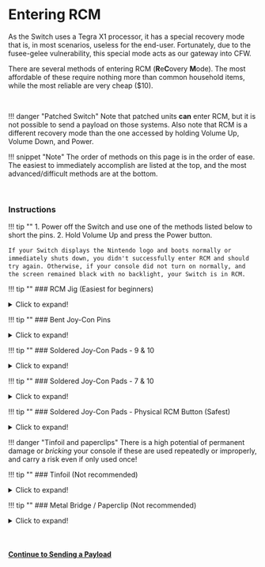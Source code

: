 # Entering RCM

As the Switch uses a Tegra X1 processor, it has a special recovery mode that is, in most scenarios, useless for the end-user. Fortunately, due to the fusee-gelee vulnerability, this special mode acts as our gateway into CFW.

There are several methods of entering RCM (**R**e**C**overy **M**ode). The most affordable of these require nothing more than common household items, while the most reliable are very cheap ($10).

&nbsp;

!!! danger "Patched Switch"
    Note that patched units **can** enter RCM, but it is not possible to send a payload on those systems. Also note that RCM is a different recovery mode than the one accessed by holding Volume Up, Volume Down, and Power.

!!! snippet "Note"
    The order of methods on this page is in the order of ease. The easiest to immediately accomplish are listed at the top, and the most advanced/difficult methods are at the bottom.

&nbsp;

### Instructions

!!! tip ""
    1. Power off the Switch and use one of the methods listed below to short the pins.
    2. Hold Volume Up and press the Power button.
     
    If your Switch displays the Nintendo logo and boots normally or immediately shuts down, you didn't successfully enter RCM and should try again. Otherwise, if your console did not turn on normally, and the screen remained black with no backlight, your Switch is in RCM.

!!! tip ""
    ### RCM Jig (Easiest for  beginners)
    <details>
        <summary>Click to expand!</summary>
    
    !!! snippet "Note"
        Some jig designs use paperclips, inheriting the same risks as the Metal Bridge / Paperclip method. If you would like a safe jig design, we highly recommend [switchjigs.com](https://switchjigs.com).

    This method is similar to the Metal Bridge / Paperclip method, but is more reliable and safer in many cases. Jigs hold a wire in place so the correct pins (10 and a ground) are shorted every time.

    Jigs range in price, with the ones we recommend being $5. They're slightly more expensive than some mass produced jigs, however we can guarantee their quality. Also spending $5 on a quality jig using 32-gauge wire is a smaller cost than replacing your entire Joy-Con rail after the pins are scratched off by a paperclip jig.

    !!! tip ""
        ![switchjigs.com jigs](../user_guide/img/entering_rcm_jig.jpg)
		
	In the case you plan to make you own jig, this image lays out the pads numbers on the console. Make sure your jig NEVER touches pin 4. Pin 4 provides 5v power to the Joycons, if connected to any other pin you will fry the console.
	
	!!! tip ""
		![Console Numbered Pads Refrence](../user_guide/img/entering_rcm_pads_numbered.jpg)
</details>

!!! tip ""
    ### Bent Joy-Con Pins
    <details>
        <summary>Click to expand!</summary>
    
    !!! snippet "Note"
        This method will result in the right Joy-Con being detected as in wireless mode while attached to the Switch, and this method may result in the Joy-Con being permanently detected as wireless if you update the Joy-Con firmware while this mod is installed. In the latter case, fixing this requires opening up the Joy-Con and reseating the battery.

    !!! snippet "Note"
        This method requires opening your right Joy-Con, voiding its warranty. Not for the faint of heart.

    The goal of this method is to open the right handed Joy-Con to the point that you can reach the contact pads easily, and use a thin object such as a knife to gently bend pin 9 and 10 (shown below) slightly up and towards each other so they touch, shorting them.

    !!! tip ""
        ![Joycon Pin Refrence](../user_guide/img/enterting_rcm_pins_numbered.jpg)
	
    Here is an example from Sonlen#0666 on our Discord server.

    !!! tip ""
        ![Sonlen example](../user_guide/img/entering_rcm_bent_pins.jpg)
</details>

!!! tip ""
    ### Soldered Joy-Con Pads - 9 & 10 
    <details>
        <summary>Click to expand!</summary>
    
    !!! snippet "Note"
        This method will result in the right Joy-Con being detected as in wireless mode while attached to the Switch, and this method may result in the Joy-Con being permanently detected as wireless if you update the Joy-Con firmware while this mod is installed. In the latter case, fixing this requires opening up the Joy-Con and reseating the battery. It is recommended to solder pads 7 and 10 together with a resistor instead.

    !!! snippet "Note"
        This method requires opening your right Joy-Con, voiding its warranty. Not for the faint of heart.

    The goal of this method is to open the right handed Joy-Con to the point that you can reach the contact pads easily. This is similar to the previous method, however the goal is to solder pads 9 and 10 (seen below) together. This can either be done using a small wire, or directly bridging the pads with solder.

	!!! tip ""
        ![joycon numbered pads refrence](../user_guide/img/entering_rcm_solder_numbered.jpg)
	
    Here is an example from YyAoMmIi#3705 on our Discord server.

    !!! tip ""
        ![YyAoMmIi solder example](../user_guide/img/entering_rcm_solder_910_yyaommii.jpg)
</details>

!!! tip ""
    ### Soldered Joy-Con Pads - 7 & 10
    <details>
        <summary>Click to expand!</summary>
    
    !!! snippet "Note"
        This method requires opening your right Joy-Con, voiding its warranty. Not for the faint of heart.

    The goal of this method is to open the right handed Joy-Con to the point that you can reach the contact pads easily. This is similar to the previous method, however the goal is to solder pins 7 and 10 (shown below) together with a surface-mount 0805 10k resistor. Apart from using a physical switch/button, this is currently considered the safest method that involves soldering to pads.

	!!! tip ""
        ![joycon numbered pads refrence](../user_guide/img/entering_rcm_solder_numbered.jpg)
	
    Here is an example from stuckpixel#3421 on the ReSwitched Discord server.

    !!! tip ""
        ![stuckpixel solder example](../user_guide/img/entering_rcm_solder_710_stuckpixel.jpg)
</details>

!!! tip ""
    ### Soldered Joy-Con Pads - Physical RCM Button (Safest)
    <details>
        <summary>Click to expand!</summary>
    
    !!! snippet "Note"
        This method requires opening your right Joy-Con, voiding its warranty. Not for the faint of heart.

    This method comes to us from the mind of pbanj#9188 on Discord. All pictures of this method in action were provided by him, with some supplementary images provided by eip ∞#3283 on Discord.
	
	The goal of this method is to open the right handed Joy-Con to the point that you can reach the contact pads easily. This is similar to the previous method, however you will be soldering wires to pins 7 and 10 (shown below) and wiring them to the "Joycon release button" at the top back of the right hand Joycon.

	!!! tip ""
        ![joycon numbered pads refrence](../user_guide/img/entering_rcm_solder_numbered.jpg)
	
    In order to start this method you will want to take two lengths of wire, and wrap one end of each into a small circle.

    !!! tip ""
        ![wire refrence](../user_guide/img/entering_rcm_button_1.jpg)
		
	You will then want to take the circular end of one of the wires and add a small amount of solder, keeping it mostly flat (ONLY DO THIS TO ONE OF THE WIRES!). You will then glue this wire down to the below point on the Joycon release button. Make sure glue doesn't cover the top of the solder/wire as it will act as a contact point. Also, ensure that you leave enough space for the button to function correctly. Try pushing the button from the outside and observing its travel path so that you can see where and how you should safely glue the solder glob.
	
	!!! tip ""
        ![Eip joycon button refrence](../user_guide/img/entering_rcm_button_5.jpg)
		
	!!! tip ""
        ![pbanj joycon button refrence](../user_guide/img/entering_rcm_button_3.jpg)
		
	The first wire should now be in place as seen by the green circle below. The second wire does not need any solder, instead you will hold it in place using the screw as shown by the red circle in the picture below.
	
	!!! tip ""
        ![pbanj joycon button refrence](../user_guide/img/entering_rcm_button_6.jpg)

	Pressing the Joycon button in you should now notice the solder point you created making contact with the piece of metal held in by the screw. Once you have these elements in place you want to connect one wire to pad 7 and the other to pad 10 (it doesn't matter which is which). After that you have successfully created an RCM button on your Joycon. You will now need to hold down the Joycon release button when attempting to boot RCM.
	
	!!! tip ""
        ![pbanj joycon button refrence](../user_guide/img/entering_rcm_button_2.jpg)
</details>


!!! danger "Tinfoil and paperclips"
    There is a high potential of permanent damage or *bricking* your console if these are used repeatedly or improperly, and carry a risk even if only used once!

!!! tip ""
    ### Tinfoil (Not recommended)
    <details>
        <summary>Click to expand!</summary>
    
    !!! snippet "Note"
        This method will result in the right Joy-Con being detected as in wireless mode while attached to the Switch, and this method may result in the Joy-Con being permanently detected as wireless if you update the Joy-Con firmware while this mod is installed. In the latter case, fixing this requires opening up the Joy-Con and reseating the battery. It is recommended that you only use this to get into RCM, and immediately remove it once you're successfully in RCM.

    !!! snippet "Note"
        Take care to not short pin 4 by accident while the system is on. This pin provides power to the Joy-Con, so shorting it by accident may damage your Switch permanently.

    This method entails putting a thin piece of tinfoil in between pins 9 and 10 (seen below) on the Joy-Con, and the Joy-Con rail, then folding the foil over the back of the rail to tape it in place. This is best done by taking a 1/2 square inch piece of tinfoil (1.25 square cm), and folding it multiple times until it’s around 1 mm wide. Although we normally frown upon the use of video tutorials, we suggest you watch the small instructional video below before performing this task.

	!!! tip ""
		![Numbered Joycon Pins Refrence](../user_guide/img/entering_rcm_joycon_pins.jpg)
	
    !!! tip ""
        <iframe width=100% height=430 src="https://www.youtube.com/embed/dm6hxGbZZj4"> </iframe>
</details>

!!! tip ""
    ### Metal Bridge / Paperclip (Not recommended)
    <details>
        <summary>Click to expand!</summary>
    
    !!! snippet "Note"
        This method is not recommended due to having a serious risk of permanently damaging your Switch's right Joy-Con rail. It is listed here as it is utilizing household items, but it is highly recommended to either do the tinfoil method or to order an RCM jig. This risk is made exponentially higher if a tool such as a screwdriver is used instead of a metal wire or paperclip.

    !!! snippet "Note"
        Take care to not short pin 4 by accident while the system is on. This pin provides power to the Joy-Con, so shorting it by accident may damage your Switch permanently.

    This method entails taking a piece of metal (such as a paperclip or screwdriver) and bending it so that it touches pins 1 and 10, or any other grounded piece of metal and pin 10 (numbered pads shown below).

	!!! tip ""
		![Console Numbered Pads Refrence](../user_guide/img/entering_rcm_pads_numbered.jpg)
	
    Here are some examples of shorting pins 1 and 10 using a wire from HowDenKing#0001 on our Discord server.

    !!! tip ""
        ![HowDenKing Paperclip Reference 1](../user_guide/img/entering_rcm_paperclip_hdk_1.jpg)

    !!! tip ""
        ![HowDenKing Paperclip Reference 2](../user_guide/img/entering_rcm_paperclip_hdk_2.jpg)
</details>

&nbsp;

#### [Continue to Sending a Payload <i class="fa fa-arrow-circle-right fa-lg"></i>](sending_payload.md)
